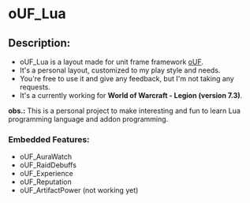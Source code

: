 # oUF_Lua

## Description:

 - oUF_Lua is a layout made for unit frame framework [oUF](https://github.com/oUF-wow/oUF).
 - It's a personal layout, customized to my play style and needs.
 - You're free to use it and give any feedback, but I'm not taking any requests.
 - It's a currently working for **World of Warcraft - Legion (version 7.3)**.
 
**obs.:** This is a personal project to make interesting and fun to learn Lua programming language and addon programming.
	
### Embedded Features:
 - oUF_AuraWatch
 - oUF_RaidDebuffs
 - oUF_Experience
 - oUF_Reputation
 - oUF_ArtifactPower (not working yet)